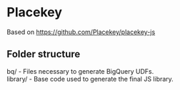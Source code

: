 # Placekey

Based on https://github.com/Placekey/placekey-js

## Folder structure

bq/      - Files necessary to generate BigQuery UDFs.  
library/ - Base code used to generate the final JS library.
